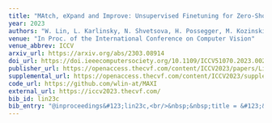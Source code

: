 ```yaml
---
title: "MAtch, eXpand and Improve: Unsupervised Finetuning for Zero-Shot Action Recognition with Language Knowledge"
year: 2023
authors: "W. Lin, L. Karlinsky, N. Shvetsova, H. Possegger, M. Kozinski, R. Panda, R. Feris, H. Kuehne, H. Bischof"
venue: "In Proc. of the International Conference on Computer Vision"
venue_abbrev: ICCV
arxiv_url: https://arxiv.org/abs/2303.08914
doi_url: https://doi.ieeecomputersociety.org/10.1109/ICCV51070.2023.00267
publisher_url: https://openaccess.thecvf.com/content/ICCV2023/papers/Lin_MAtch_eXpand_and_Improve_Unsupervised_Finetuning_for_Zero-Shot_Action_Recognition_ICCV_2023_paper.pdf
supplemental_url: https://openaccess.thecvf.com/content/ICCV2023/supplemental/Lin_MAtch_eXpand_and_ICCV_2023_supplemental.pdf
code_url: https://github.com/wlin-at/MAXI
external_url: https://iccv2023.thecvf.com/
bib_id: lin23c
bib_entry: "@inproceedings&#123;lin23c,<br/>&nbsp;&nbsp;title = &#123;&#123;MAtch, eXpand and Improve: Unsupervised Finetuning for Zero-Shot Action Recognition with Language Knowledge&#125;&#125;,<br/>&nbsp;&nbsp;author = &#123;Lin, Wei and Karlinsky, Leonid and Shvetsova, Nina and Possegger, Horst and Kozinski, Mateusz and Panda, Rameswar and Feris, Rogerio and Kuehne, Hilde and Bischof, Horst&#125;,<br/>&nbsp;&nbsp;booktitle = &#123;Proc. of the International Conference on Computer Vision (ICCV)&#125;,<br/>&nbsp;&nbsp;year = &#123;2023&#125;<br/>&#125;"
---
```

